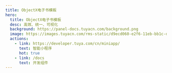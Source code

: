 ```yaml
---
title: ObjectX电子书模板
hero:
  title: ObjectX电子书模板
  desc: 高效、统一、可视化
  background: https://panel-docs.tuyacn.com/background.png
  image: https://images.tuyacn.com/rms-static/d9ecd060-e2f6-11eb-bb1c-dd1a7461f245-1626083541094.svg?tyName=20210712tuya-logo-2x.svg
  actions:
    - link: https://developer.tuya.com/cn/miniapp/
      text: 智能小程序
      hot: true
    - link: /docs
      text: 开发组件
---
```

